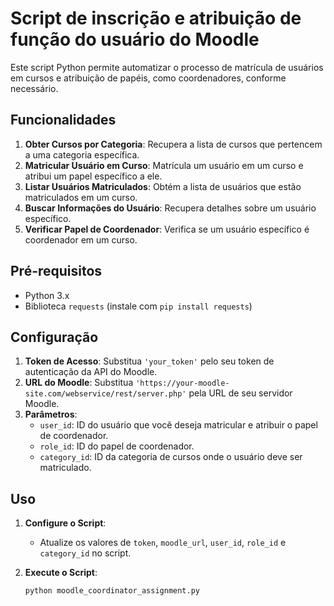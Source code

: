 # Script de inscrição e atribuição de função do usuário do Moodle

Este script Python permite automatizar o processo de matrícula de usuários em cursos e atribuição de papéis, como coordenadores, conforme necessário.

## Funcionalidades

1. **Obter Cursos por Categoria**: Recupera a lista de cursos que pertencem a uma categoria específica.
2. **Matricular Usuário em Curso**: Matrícula um usuário em um curso e atribui um papel específico a ele.
3. **Listar Usuários Matriculados**: Obtém a lista de usuários que estão matriculados em um curso.
4. **Buscar Informações do Usuário**: Recupera detalhes sobre um usuário específico.
5. **Verificar Papel de Coordenador**: Verifica se um usuário específico é coordenador em um curso.

## Pré-requisitos

- Python 3.x
- Biblioteca `requests` (instale com `pip install requests`)

## Configuração

1. **Token de Acesso**: Substitua `'your_token'` pelo seu token de autenticação da API do Moodle.
2. **URL do Moodle**: Substitua `'https://your-moodle-site.com/webservice/rest/server.php'` pela URL de seu servidor Moodle.
3. **Parâmetros**:
   - `user_id`: ID do usuário que você deseja matricular e atribuir o papel de coordenador.
   - `role_id`: ID do papel de coordenador.
   - `category_id`: ID da categoria de cursos onde o usuário deve ser matriculado.

## Uso

1. **Configure o Script**:
   - Atualize os valores de `token`, `moodle_url`, `user_id`, `role_id` e `category_id` no script.

2. **Execute o Script**:
   ```bash
   python moodle_coordinator_assignment.py
   ```
